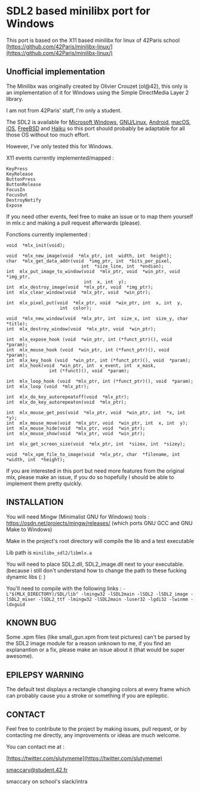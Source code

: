 

# SDL2 based minilibx port for Windows
This port is based on the X11 based minilibx for linux of 42Paris school [https://github.com/42Paris/minilibx-linux/](https://github.com/42Paris/minilibx-linux/)

## Unofficial implementation
The Minilibx was originally created by Olivier Crouzet (ol@42), this only is an implementation of it for Windows using the Simple DirectMedia Layer 2 library.

I am not from 42Paris' staff, I'm only a student.

The SDL2 is available for [  Microsoft Windows](https://fr.wikipedia.org/wiki/Microsoft_Windows "Microsoft Windows"),  [GNU/Linux](https://fr.wikipedia.org/wiki/GNU/Linux "GNU/Linux"),  [Android](https://fr.wikipedia.org/wiki/Android "Android"),  [macOS](https://fr.wikipedia.org/wiki/MacOS "MacOS"),  [iOS](https://fr.wikipedia.org/wiki/IOS "IOS"),  [FreeBSD](https://fr.wikipedia.org/wiki/FreeBSD "FreeBSD")  and [Haiku](https://fr.wikipedia.org/wiki/Haiku_(syst%C3%A8me_d%27exploitation) "Haiku (système d'exploitation)") so this port should probably be adaptable for all those OS without too much effort. 

However, I've only tested this for Windows.

X11 events currently implemented/mapped :

    KeyPress
    KeyRelease
    ButtonPress
    ButtonRelease
    FocusIn
    FocusOut
    DestroyNotify
    Expose

If you need other events, feel free to make an issue or to map them yourself in mlx.c and making a pull request afterwards (please).

Fonctions currently implemented  :

    void  *mlx_init(void);
    
    void  *mlx_new_image(void  *mlx_ptr, int  width, int  height);
    char  *mlx_get_data_addr(void  *img_ptr, int  *bits_per_pixel,
							    int  *size_line, int  *endian);
    int  mlx_put_image_to_window(void  *mlx_ptr, void  *win_ptr, void  *img_ptr,
								 int  x, int  y);
    int  mlx_destroy_image(void  *mlx_ptr, void  *img_ptr);
    int  mlx_clear_window(void  *mlx_ptr, void  *win_ptr);
    
    int  mlx_pixel_put(void  *mlx_ptr, void  *win_ptr, int  x, int  y,
					    int  color);
    
    void  *mlx_new_window(void  *mlx_ptr, int  size_x, int  size_y, char  *title);
    int  mlx_destroy_window(void  *mlx_ptr, void  *win_ptr);
    
    int  mlx_expose_hook (void  *win_ptr, int (*funct_ptr)(), void  *param);
    int  mlx_mouse_hook (void  *win_ptr, int (*funct_ptr)(), void  *param);
    int  mlx_key_hook (void  *win_ptr, int (*funct_ptr)(), void  *param);
    int  mlx_hook(void  *win_ptr, int  x_event, int  x_mask,
				    int (*funct)(), void  *param);
    
    int  mlx_loop_hook (void  *mlx_ptr, int (*funct_ptr)(), void  *param);
    int  mlx_loop (void  *mlx_ptr);
    
    int  mlx_do_key_autorepeatoff(void  *mlx_ptr);
    int  mlx_do_key_autorepeaton(void  *mlx_ptr);
    
    int  mlx_mouse_get_pos(void  *mlx_ptr, void  *win_ptr, int  *x, int  *y);
    int  mlx_mouse_move(void  *mlx_ptr, void  *win_ptr, int  x, int  y);
    int  mlx_mouse_hide(void  *mlx_ptr, void  *win_ptr);
    int  mlx_mouse_show(void  *mlx_ptr, void  *win_ptr);
    
    int  mlx_get_screen_size(void  *mlx_ptr, int  *sizex, int  *sizey);
    
    void  *mlx_xpm_file_to_image(void  *mlx_ptr, char  *filename, int  *width, int  *height);

If you are interested in this port but need more features from the original mlx, please make an issue, if you do so hopefully I should be able to implement them pretty quickly.

## INSTALLATION
You will need Mingw (Minimalist GNU for Windows) tools : 
https://osdn.net/projects/mingw/releases/
(which ports GNU GCC and GNU Make to Windows)

Make in the project's root directory will compile the lib and a test executable

Lib path is `minilibx_sdl2/libmlx.a
`

You will need to place SDL2.dll, SDL2_image.dll next to your executable. (because i still don't understand how to change the path to these fucking dynamic libs (: )

You'll need to compile with the following links :
 `-L"$(MLX_DIRECTORY)/SDL/lib" -lmingw32 -lSDL2main -lSDL2 -lSDL2_image -lSDL2_mixer -lSDL2_ttf -lmingw32 -lSDL2main -luser32 -lgdi32 -lwinmm -ldxguid`

## KNOWN BUG

Some .xpm files (like small_gun.xpm from test pictures) can't be parsed by the SDL2 image module for a reason unknown to me, if you find an explanantion or a fix, please make an issue about it (that would be super awesome).

## EPILEPSY WARNING

The default test displays a rectangle changing colors at every frame which can probably cause you a stroke or something if you are epileptic.

## CONTACT

Feel free to contribute to the project by making issues, pull request, or by contacting me directly, any improvements or ideas are much welcome.

You can contact me at :

[https://twitter.com/slutymeme](https://twitter.com/slutymeme)

smaccary@student.42.fr

smaccary on school's slack/intra

